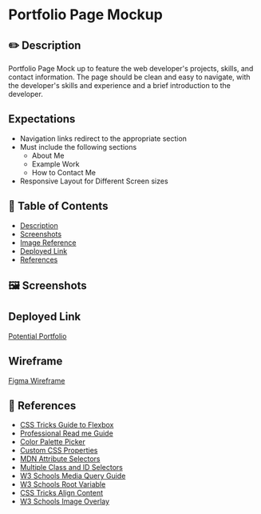 # Portfolio Page Mockup

## ✏️ Description

Portfolio Page Mock up to feature the web developer's projects, skills, and contact information. The page should be clean and easy to navigate, with the developer's skills and experience and a brief introduction to the developer.

## Expectations

- Navigation links redirect to the appropriate section
- Must include the following sections
  - About Me
  - Example Work
  - How to Contact Me
- Responsive Layout for Different Screen sizes

## 📜 Table of Contents

- [Description](#description)
- [Screenshots](#screenshots)
- [Image Reference](#images)
- [Deployed Link](#Deployed-Link)
- [References](#Refererences)

## 🖼️ Screenshots

## Deployed Link

[Potential Portfolio](https://zzzbia.github.io/potential-portfolio/)

## Wireframe

[Figma Wireframe](https://www.figma.com/file/DPUDs9L3CGUXX08qArba1O/Portfolio-Mockup?node-id=8%3A10)

## 📝 References

- [CSS Tricks Guide to Flexbox](https://css-tricks.com/snippets/css/a-guide-to-flexbox/)
- [Professional Read me Guide](https://coding-boot-camp.github.io/full-stack/github/professional-readme-guide)
- [Color Palette Picker](https://colorhunt.co/)
- [Custom CSS Properties](https://developer.mozilla.org/en-US/docs/Web/CSS/Using_CSS_custom_properties)
- [MDN Attribute Selectors](https://developer.mozilla.org/en-US/docs/Web/CSS/Attribute_selectors)
- [Multiple Class and ID Selectors](https://css-tricks.com/multiple-class-id-selectors/)
- [W3 Schools Media Query Guide](https://www.w3schools.com/css/css_rwd_mediaqueries.asp)
- [W3 Schools Root Variable](https://www.w3schools.com/css/css3_variables.asp)
- [CSS Tricks Align Content](https://css-tricks.com/almanac/properties/a/align-content/)
- [W3 Schools Image Overlay](https://www.w3schools.com/howto/howto_css_image_overlay.asp)
